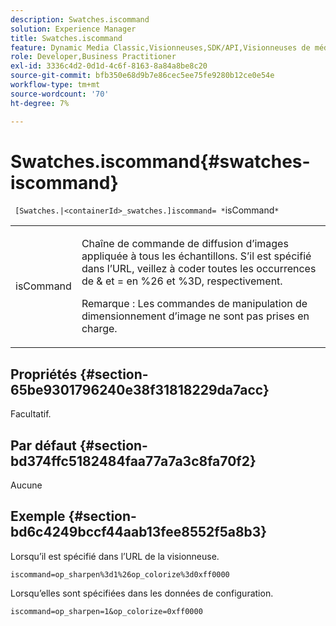 ```yaml
---
description: Swatches.iscommand
solution: Experience Manager
title: Swatches.iscommand
feature: Dynamic Media Classic,Visionneuses,SDK/API,Visionneuses de médias mixtes
role: Developer,Business Practitioner
exl-id: 3336c4d2-0d1d-4c6f-8163-8a84a8be8c20
source-git-commit: bfb350e68d9b7e86cec5ee75fe9280b12ce0e54e
workflow-type: tm+mt
source-wordcount: '70'
ht-degree: 7%

---
```


# Swatches.iscommand{#swatches-iscommand}

` [Swatches.|<containerId>_swatches.]iscommand= *`isCommand`*`

<table id="table_43A84C1044574A6FAB8CE67D71AAD5EC"> 
 <tbody> 
  <tr> 
   <td colname="col1"> <p> <span class="codeph"> <span class="varname"> isCommand</span> </span> </p> </td> 
   <td colname="col2"> <p> Chaîne de commande de diffusion d’images appliquée à tous les échantillons. S’il est spécifié dans l’URL, veillez à coder toutes les occurrences de <span class="codeph"> &amp;</span> et <span class="codeph"> =</span> en <span class="codeph"> %26</span> et <span class="codeph"> %3D</span>, respectivement. </p> <p> <p>Remarque :  Les commandes de manipulation de dimensionnement d’image ne sont pas prises en charge. </p> </p> </td> 
  </tr> 
 </tbody> 
</table>

## Propriétés {#section-65be9301796240e38f31818229da7acc}

Facultatif.

## Par défaut {#section-bd374ffc5182484faa77a7a3c8fa70f2}

Aucune

## Exemple {#section-bd6c4249bccf44aab13fee8552f5a8b3}

Lorsqu’il est spécifié dans l’URL de la visionneuse.

`iscommand=op_sharpen%3d1%26op_colorize%3d0xff0000`

Lorsqu’elles sont spécifiées dans les données de configuration.

`iscommand=op_sharpen=1&op_colorize=0xff0000`
